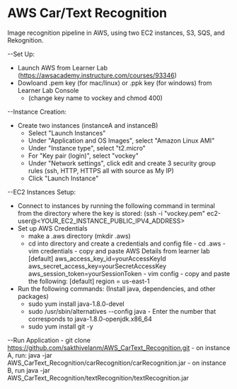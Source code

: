 # AWS Car/Text Recognition
Image recognition pipeline in AWS, using two EC2 instances, S3, SQS, and Rekognition.

--Set Up:
- Launch AWS from Learner Lab (https://awsacademy.instructure.com/courses/93346)
- Dowloand .pem key (for mac/linux) or .ppk key (for windows) from Learner Lab Console
    - (change key name to vockey and chmod 400)

--Instance Creation:
- Create two instances (instanceA and instanceB)
    - Select "Launch Instances"
    - Under "Application and OS Images", select "Amazon Linux AMI" 
    - Under "Instance type", select "t2.micro"
    - For "Key pair (login)", select "vockey"
    - Under "Network settings", click edit and create 3 security group rules (ssh, HTTP, HTTPS all with source as My IP)
    - Click "Launch Instance"

--EC2 Instances Setup:
- Connect to instances by running the following command in terminal from the directory where the key is stored: 
(ssh -i "vockey.pem" ec2-user@<YOUR_EC2_INSTANCE_PUBLIC_IPV4_ADDRESS>
- Set up AWS Credentials
    - make a .aws directory (mkdir .aws)
    - cd into directory and create a credentials and config file
          - cd .aws
          - vim credentials
              - copy and paste AWS Details from learner lab
                  [default]
                  aws_access_key_id=yourAccessKeyId
                  aws_secret_access_key=yourSecretAccessKey
                  aws_session_token=yourSessionToken
          - vim config
              - copy and paste the following:
                  [default]
                  region = us-east-1
- Run the following commands:
    (Install java, dependencies, and other packages)
    - sudo yum install java-1.8.0-devel
    - sudo /usr/sbin/alternatives --config java
          - Enter the number that corresponds to java-1.8.0-openjdk.x86_64
    - sudo yum install git -y

--Run Application
    - git clone https://github.com/sakthivelanm/AWS_CarText_Recognition.git
    - on instance A, run:
    java -jar AWS_CarText_Recognition/carRecognition/carRecognition.jar
    - on instance B, run
    java -jar AWS_CarText_Recognition/textRecognition/textRecognition.jar


